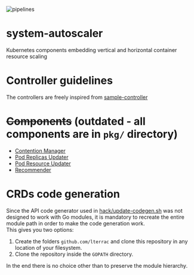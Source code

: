 ![pipelines](https://github.com/lterrac/system-autoscaler/workflows/base-pipeline/badge.svg)

# system-autoscaler
Kubernetes components embedding vertical and horizontal container resource scaling

# Controller guidelines 

The controllers are freely inspired from [sample-controller](https://github.com/kubernetes/sample-controller)

# ~~Components~~ (outdated - all components are in `pkg/` directory)
- [Contention Manager](pkg/contention-manager/README.md)
- [Pod Replicas Updater](pkg/pod-replicas-updater/README.md)
- [Pod Resource Updater](pkg/pod-resource-updater/README.md)
- [Recommender](pkg/recommender/README.md)

# CRDs code generation

Since the API code generator used in [hack/update-codegen.sh](hack/update-codegen.sh) was not designed to work with Go modules, it is mandatory to recreate the entire module path in order to make the code generation work.  
This gives you two options:  
1) Create the folders `github.com/lterrac` and clone this repository in any location of your filesystem.
2) Clone the repository inside the `GOPATH` directory.

In the end there is no choice other than to preserve the module hierarchy.
